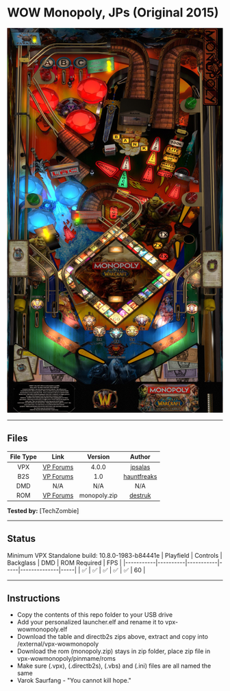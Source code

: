 # WOW Monopoly, JPs (Original 2015)

![Table Preview](https://github.com/evilwraith/vpx-images/blob/main/vpx-wowmonopoly.jpg)

---

## Files
| File Type | Link | Version | Author |
|:---------:|:----:|:-------:|:------:|
| VPX | [VP Forums](https://www.vpforums.org/index.php?app=downloads&showfile=11612) | 4.0.0 | [jpsalas](https://www.vpforums.org/index.php?showuser=277) |
| B2S | [VP Forums](https://www.vpforums.org/index.php?app=downloads&showfile=10808) | 1.0 | [hauntfreaks](https://www.vpforums.org/index.php?showuser=73849) |
| DMD | N/A | N/A | N/A |
| ROM | [VP Forums](https://www.vpforums.org/index.php?app=downloads&showfile=7320) | monopoly.zip | [destruk](https://www.vpforums.org/index.php?showuser=5) |

**Tested by:** [TechZombie]

---

## Status 
Minimum VPX Standalone build: 10.8.0-1983-b84441e
| Playfield | Controls | Backglass | DMD | ROM Required | FPS | 
|-----------|----------|-----------|-----|--------------|-----|
| :white_check_mark: | :white_check_mark: | :white_check_mark: | :white_check_mark: | :white_check_mark: | 60 |

---

## Instructions
- Copy the contents of this repo folder to your USB drive
- Add your personalized launcher.elf and rename it to vpx-wowmonopoly.elf
- Download the table and directb2s zips above, extract and copy into /external/vpx-wowmonopoly
- Download the rom (monopoly.zip) stays in zip folder, place zip file in vpx-wowmonopoly/pinmame/roms
- Make sure (.vpx), (.directb2s), (.vbs) and (.ini) files are all named the same
- Varok Saurfang - "You cannot kill hope."
